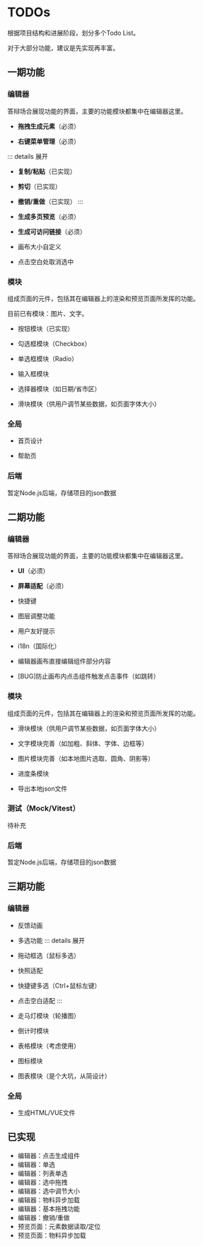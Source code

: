 # TODOs
根据项目结构和进展阶段，划分多个Todo List。

对于大部分功能，建议是先实现再丰富。

## 一期功能

### 编辑器
答辩场合展现功能的界面，主要的功能模块都集中在编辑器这里。

- **拖拽生成元素**（必须）

- **右键菜单管理**（必须）

::: details 展开

  - **复制/粘贴**（已实现）

  - **剪切**（已实现）

  - **撤销/重做**（已实现）
:::


- **生成多页预览**（必须）

- **生成可访问链接**（必须）

- 画布大小自定义

- 点击空白处取消选中

### 模块
组成页面的元件，包括其在编辑器上的渲染和预览页面所发挥的功能。

目前已有模块：图片、文字。

- 按钮模块（已实现）

- 勾选框模块（Checkbox）

- 单选框模块（Radio）

- 输入框模块

- 选择器模块（如日期/省市区）

- 滑块模块（供用户调节某些数据，如页面字体大小）

### 全局

- 首页设计

- 帮助页

### 后端
暂定Node.js后端，存储项目的json数据

## 二期功能

### 编辑器
答辩场合展现功能的界面，主要的功能模块都集中在编辑器这里。

- **UI**（必须）

- **屏幕适配**（必须）

- 快捷键

- 图层调整功能

- 用户友好提示

- i18n（国际化）

- 编辑器画布直接编辑组件部分内容

- [BUG]防止画布内点击组件触发点击事件（如跳转）

### 模块
组成页面的元件，包括其在编辑器上的渲染和预览页面所发挥的功能。

- 滑块模块（供用户调节某些数据，如页面字体大小）

- 文字模块完善（如加粗、斜体、字体、边框等）

- 图片模块完善（如本地图片选取、圆角、阴影等）

- 进度条模块

- 导出本地json文件

### 测试（Mock/Vitest）

待补充

### 后端

暂定Node.js后端，存储项目的json数据

## 三期功能

### 编辑器

- 反馈动画

- 多选功能
::: details 展开
- 拖动框选（鼠标多选）
- 快照适配
- 快捷键多选（Ctrl+鼠标左键）
- 点击空白适配
:::

- 走马灯模块（轮播图）

- 倒计时模块

- 表格模块（考虑使用）

- 图标模块

- 图表模块（是个大坑，从简设计）

### 全局

- 生成HTML/VUE文件

## 已实现
- 编辑器：点击生成组件
- 编辑器：单选
- 编辑器：列表单选
- 编辑器：选中拖拽
- 编辑器：选中调节大小
- 编辑器：物料异步加载
- 编辑器：基本拖拽功能
- 编辑器：撤销/重做
- 预览页面：元素数据读取/定位
- 预览页面：物料异步加载
